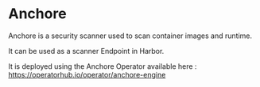 # Anchore

Anchore is a security scanner used to scan container images and runtime.

It can be used as a scanner Endpoint in Harbor.

It is deployed using the Anchore Operator available here : https://operatorhub.io/operator/anchore-engine